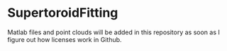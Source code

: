 # SupertoroidFitting

Matlab files and point clouds will be added in this repository as soon as I figure out how licenses work in Github.

